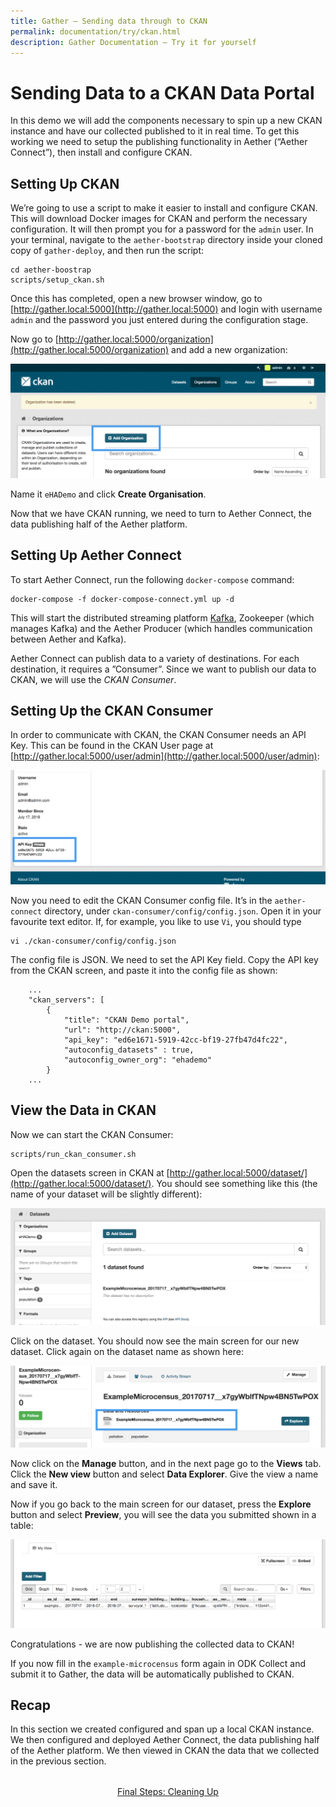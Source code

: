 ```yaml
---
title: Gather – Sending data through to CKAN
permalink: documentation/try/ckan.html
description: Gather Documentation – Try it for yourself
---
```


# Sending Data to a CKAN Data Portal

In this demo we will add the components necessary to spin up a new CKAN instance and have our collected published to it in real time. To get this working we need to setup the publishing functionality in Aether (“Aether Connect”), then install and configure CKAN.

## Setting Up CKAN

We’re going to use a script to make it easier to install and configure CKAN. This will download Docker images for CKAN and perform the necessary configuration. It will then prompt you for a password for the `admin` user. In your terminal, navigate to the `aether-bootstrap` directory inside your cloned copy of `gather-deploy`, and then run the script:

```
cd aether-boostrap
scripts/setup_ckan.sh
```

Once this has completed, open a new browser window, go to [http://gather.local:5000](http://gather.local:5000) and login with username `admin` and the password you just entered during the configuration stage.

Now go to [http://gather.local:5000/organization](http://gather.local:5000/organization) and add a new organization:

![Adding an Organization in CKAN](/images/ckan-organizations.png)

Name it `eHADemo` and click **Create Organisation**.

Now that we have CKAN running, we need to turn to Aether Connect, the data publishing half of the Aether platform.

## Setting Up Aether Connect

To start Aether Connect, run the following `docker-compose` command:

```
docker-compose -f docker-compose-connect.yml up -d
```

This will start the distributed streaming platform [Kafka](https://kafka.apache.org/), Zookeeper (which manages Kafka) and the Aether Producer (which handles communication between Aether and Kafka). 

Aether Connect can publish data to a variety of destinations. For each destination, it requires a ”Consumer”. Since we want to publish our data to CKAN, we will use the *CKAN Consumer*.

## Setting Up the CKAN Consumer

In order to communicate with CKAN, the CKAN Consumer needs an API Key. This can be found in the CKAN User page at [http://gather.local:5000/user/admin](http://gather.local:5000/user/admin):

![Getting the CKAN API Key](/images/ckan-api-key.png)

Now you need to edit the CKAN Consumer config file. It’s in the `aether-connect` directory, under `ckan-consumer/config/config.json`. Open it in your favourite text editor. If, for example, you like to use `Vi`, you should type

```
vi ./ckan-consumer/config/config.json
```

The config file is JSON. We need to set the API Key field. Copy the API key from the CKAN screen, and paste it into the config file as shown:

```
    ...
    "ckan_servers": [
        {
            "title": "CKAN Demo portal",
            "url": "http://ckan:5000",
            "api_key": "ed6e1671-5919-42cc-bf19-27fb47d4fc22",
            "autoconfig_datasets" : true,
            "autoconfig_owner_org": "ehademo"
        }
    ...
```

## View the Data in CKAN

Now we can start the CKAN Consumer:

```
scripts/run_ckan_consumer.sh
```

Open the datasets screen in CKAN at [http://gather.local:5000/dataset/](http://gather.local:5000/dataset/). You should see something like this (the name of your dataset will be slightly different):

![Our dataset in CKAN](/images/ckan-datasets.png)

Click on the dataset. You should now see the main screen for our new dataset. Click again on the dataset name as shown here:

![The dataset link](/images/ckan-dataset-link.png)

Now click on the **Manage** button, and in the next page go to the **Views** tab. Click the **New view** button and select **Data Explorer**. Give the view a name and save it.

Now if you go back to the main screen for our dataset, press the **Explore** button and select **Preview**, you will see the data you submitted shown in a table:

![The dataset view in CKAN](/images/ckan-dataset-view.png)

Congratulations - we are now publishing the collected data to CKAN!

If you now fill in the `example-microcensus` form again in ODK Collect and submit it to Gather, the data will be automatically published to CKAN.

## Recap 

In this section we created configured and span up a local CKAN instance. We then configured and deployed Aether Connect, the data publishing half of the Aether platform. We then viewed in CKAN the data that we collected in the previous section.

<div style="margin-top: 2rem; text-align: center"><a href="clean-up">Final Steps: Cleaning Up</a></div>
